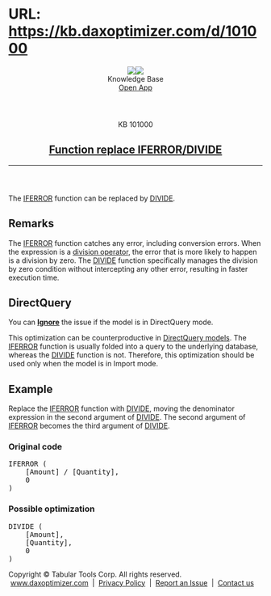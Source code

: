 # URL: https://kb.daxoptimizer.com/d/101000

<!DOCTYPE html>

<html lang="en">
<head>
<meta charset="utf-8"/>
<meta content="IE=edge" http-equiv="X-UA-Compatible"/>
<meta content="width=device-width, initial-scale=1.0" name="viewport"/>
<title>Function replace IFERROR/DIVIDE - DAX Optimizer Knowledge Base</title>
<meta content="#12B465" name="theme-color"/>
<link href="/assets/images/icon-228.png" media="(prefers-color-scheme: light)" rel="shortcut icon" sizes="228x228"/>
<link href="/assets/images/icon-228-dark.png" media="(prefers-color-scheme: dark)" rel="shortcut icon" sizes="228x228"/>
<link href="/assets/images/icon-228.png" rel="apple-touch-icon"/>
<link href="/assets/style/main.min.css" rel="stylesheet"/>
</head>
<body class="page-function-replace-iferror-divide">
<header class="main nosearch">
<div class="logo">
<img class="light" src="/assets/images/logo.svg"/><img class="dark" src="/assets/images/logo-dark.svg"/>
</div>
<div class="title">Knowledge Base</div>
<div class="controls">
<!--<a href="#" class="ctrl change-theme" title="Change Theme"><span class="ctrl icon-theme-auto"></span></a>-->
<a class="ctrl border solo" href="https://app.daxoptimizer.com/" target="_blank">Open App</a>
</div>
</header>
<div class="page">
<div class="content-no-nav">
<article class="markdown-body">
<header>
<div class="super-title">KB 101000</div>
<a href="/d/101000"><h1>Function replace IFERROR/DIVIDE</h1></a>
<hr/>
</header>
<p>The <a href="https://dax.guide/iferror/">IFERROR</a> function can be replaced by <a href="https://dax.guide/divide/">DIVIDE</a>.</p>
<h2 id="remarks">Remarks</h2>
<p>The <a href="https://dax.guide/iferror/">IFERROR</a> function catches any error, including conversion errors. When the expression is a <a href="https://dax.guide/op/division/">division operator</a>, the error that is more likely to happen is a division by zero. The <a href="https://dax.guide/divide/">DIVIDE</a> function specifically manages the division by zero condition without intercepting any other error, resulting in faster execution time.</p>
<h2 id="directquery">DirectQuery</h2>
<p>You can <a href="https://docs.daxoptimizer.com/glossary/ignored"><strong>Ignore</strong></a> the issue if the model is in DirectQuery mode.</p>
<p>This optimization can be counterproductive in <a href="https://docs.daxoptimizer.com/reference/directquery-models">DirectQuery models</a>. The <a href="https://dax.guide/iferror/">IFERROR</a> function is usually folded into a query to the underlying database, whereas the <a href="https://dax.guide/divide/">DIVIDE</a> function is not. Therefore, this optimization should be used only when the model is in Import mode.</p>
<h2 id="example">Example</h2>
<p>Replace the <a href="https://dax.guide/iferror/">IFERROR</a> function with <a href="https://dax.guide/divide/">DIVIDE</a>, moving the denominator expression in the second argument of <a href="https://dax.guide/divide/">DIVIDE</a>. The second argument of <a href="https://dax.guide/iferror/">IFERROR</a> becomes the third argument of <a href="https://dax.guide/divide/">DIVIDE</a>.</p>
<h3 id="original-code">Original code</h3>
<pre><span class="issue"><span class="toedit">IFERROR (</span>
    [Amount] <span class="toedit">/</span> [Quantity], 
    0
)</span></pre>
<h3 id="possible-optimization">Possible optimization</h3>
<pre><span class="issue"><span class="edited">DIVIDE (</span>
    [Amount]<span class="edited">,</span>
    [Quantity],
    0
)</span></pre>
<footer>
</footer>
</article>
</div>
</div>
<footer class="main">
<div class="wrapper">
<div class="copy">
            Copyright © Tabular Tools Corp. All rights reserved.  <a href="https://www.daxoptimizer.com">www.daxoptimizer.com</a>  |  <a href="https://www.daxoptimizer.com/legal/privacy/">Privacy Policy</a>  |  <a href="https://github.com/tabulartools/dax-optimizer/">Report an Issue</a>  |  <a href="mailto:daxoptimizer@tabulartools.com">Contact us</a>
</div>
</div>
</footer>
<script src="/assets/scripts/cookiehelper.min.js"></script>
<script src="/assets/scripts/main.min.js"></script>
</body>
</html>